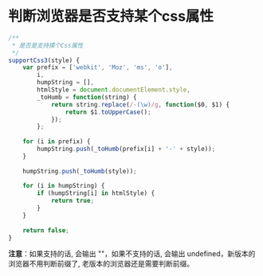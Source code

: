 <!--
 * @Author: tangdaoyong
 * @Date: 2021-04-27 10:40:47
 * @LastEditors: tangdaoyong
 * @LastEditTime: 2021-04-27 10:41:50
 * @Description: 判断浏览器是否支持某个css属性
-->
# 判断浏览器是否支持某个css属性

```js
/**
 * 是否是支持摸个Css属性
 */
supportCss3(style) { 
    var prefix = ['webkit', 'Moz', 'ms', 'o'],
        i, 
        humpString = [], 
        htmlStyle = document.documentElement.style, 
        _toHumb = function(string) { 
            return string.replace(/-(\w)/g, function($0, $1) { 
                return $1.toUpperCase(); 
            }); 
        }; 
        
    for (i in prefix) {
        humpString.push(_toHumb(prefix[i] + '-' + style));
    } 
        
    humpString.push(_toHumb(style)); 
        
    for (i in humpString) {
        if (humpString[i] in htmlStyle) {
            return true;
        }
    }
        
    return false; 
}
```
**注意**：如果支持的话, 会输出 ""，如果不支持的话, 会输出 undefined，新版本的浏览器不用判断前缀了, 老版本的浏览器还是需要判断前缀。